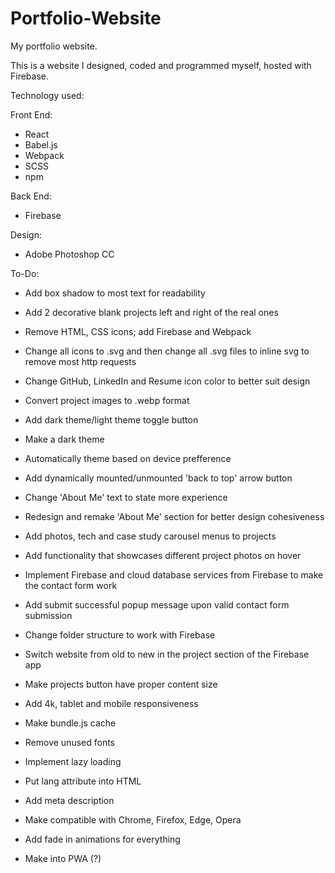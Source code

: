 # Portfolio-Website
My portfolio website.

This is a website I designed, coded and programmed myself, hosted with Firebase.

Technology used:

  Front End:
   - React
   - Babel.js
   - Webpack
   - SCSS
   - npm

  Back End:
   - Firebase

  Design:
   - Adobe Photoshop CC







































To-Do:
  + Add box shadow to most text for readability
  - Add 2 decorative blank projects left and right of the real ones
  - Remove HTML, CSS icons; add Firebase and Webpack
  - Change all icons to .svg and then change all .svg files to inline svg to remove most http requests
  - Change GitHub, LinkedIn and Resume icon color to better suit design
  - Convert project images to .webp format









  
  - Add dark theme/light theme toggle button
  - Make a dark theme
  - Automatically theme based on device prefference
  - Add dynamically mounted/unmounted 'back to top' arrow button
  - Change 'About Me' text to state more experience
  - Redesign and remake 'About Me' section for better design cohesiveness
  - Add photos, tech and case study carousel menus to projects
  - Add functionality that showcases different project photos on hover
  - Implement Firebase and cloud database services from Firebase to make the contact form work
  - Add submit successful popup message upon valid contact form submission
  - Change folder structure to work with Firebase
  - Switch website from old to new in the project section of the Firebase app
  - Make projects button have proper content size
  - Add 4k, tablet and mobile responsiveness
  - Make bundle.js cache
  - Remove unused fonts
  - Implement lazy loading
  - Put lang attribute into HTML
  - Add meta description
  - Make compatible with Chrome, Firefox, Edge, Opera
  - Add fade in animations for everything
  - Make into PWA (?)